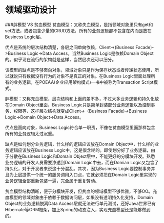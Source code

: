 领域驱动设计
============
###胖模型 VS 贫血模型
贫血模型：又称失血模型，是指领域对象里只有get和set方法，或者包含少量的CRUD方法，所有的业务逻辑都不包含在内而是放在Business Logic层。

优点是系统的层次结构清楚，各层之间单向依赖，Client->(Business Facade)->Business Logic->Data Access。当然Business Logic是依赖Domain Object的。似乎现在流行的架构就是这样，当然层次还可以细分。

该模型的缺点是不够面向对象，领域对象只是作为保存状态或者传递状态使用，所以就说只有数据没有行为的对象不是真正的对象。在Business Logic里面处理所有的业务逻辑，在POEAA(企业应用架构模式)一书中被称为Transaction Script模式。

胖模型：又称充血模型，层次结构和上面的差不多，不过大多业务逻辑和持久化放在Domain Object里面，Business Logic只是简单封装部分业务逻辑以及控制事务、权限等，这样层次结构就变成Client->（Business Facade)->Business Logic->Domain Object->Data Access。

优点是面向对象，Business Logic符合单一职责，不像在贫血模型里面那样包含所有的业务逻辑太过沉重。

缺点是如何划分业务逻辑，什么样的逻辑应该放在Domain Object中，什么样的业务逻辑应该放在Business Logic中，这是很含糊的。即使划分好了业务逻辑，由于分散在Business Logic和Domain Object层中，不能更好的分模块开发。熟悉业务逻辑的开发人员需要渗透到Domain Logic中去，而在Domian Logic又包含了持久化，对于开发者来说这十分混乱。其次，因为Business Logic要控制事务并且为上层提供一个统一的服务调用入口点，它就必须把在Domain Logic里实现的业务逻辑全部重新包装一遍，完全属于重复劳动。

贫血模型结构清晰，便于分模块开发，但贫血的领域模型不够优雅，不够OO。充血模型的领域对象由于依赖于数据访问层，如果没有透明持久化支持，Domain Object的业务逻辑脱离Data Access层就无法进行单元测试，还好Java世界已有Hibernate等ORM框架，加上Spring的动态注入，实现充血模型还是能够做到的。







